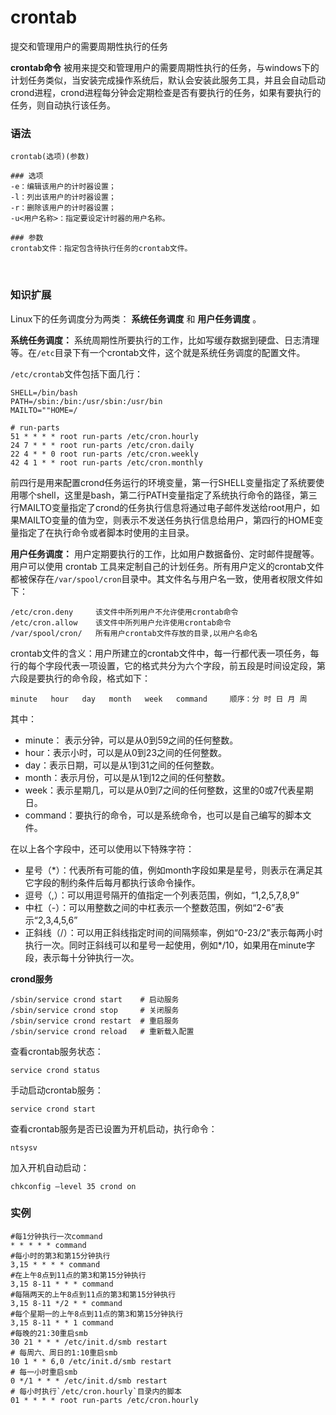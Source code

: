 # crontab

提交和管理用户的需要周期性执行的任务

**crontab命令** 被用来提交和管理用户的需要周期性执行的任务，与windows下的计划任务类似，当安装完成操作系统后，默认会安装此服务工具，并且会自动启动crond进程，crond进程每分钟会定期检查是否有要执行的任务，如果有要执行的任务，则自动执行该任务。

### 语法

```
crontab(选项)(参数)

### 选项
-e：编辑该用户的计时器设置；
-l：列出该用户的计时器设置；
-r：删除该用户的计时器设置；
-u<用户名称>：指定要设定计时器的用户名称。

### 参数
crontab文件：指定包含待执行任务的crontab文件。
```

‍

### 知识扩展

Linux下的任务调度分为两类： **系统任务调度** 和 **用户任务调度** 。

**系统任务调度：**  系统周期性所要执行的工作，比如写缓存数据到硬盘、日志清理等。在`/etc`​目录下有一个crontab文件，这个就是系统任务调度的配置文件。

​`/etc/crontab`​文件包括下面几行：

```
SHELL=/bin/bash
PATH=/sbin:/bin:/usr/sbin:/usr/bin
MAILTO=""HOME=/

# run-parts
51 * * * * root run-parts /etc/cron.hourly
24 7 * * * root run-parts /etc/cron.daily
22 4 * * 0 root run-parts /etc/cron.weekly
42 4 1 * * root run-parts /etc/cron.monthly
```

前四行是用来配置crond任务运行的环境变量，第一行SHELL变量指定了系统要使用哪个shell，这里是bash，第二行PATH变量指定了系统执行命令的路径，第三行MAILTO变量指定了crond的任务执行信息将通过电子邮件发送给root用户，如果MAILTO变量的值为空，则表示不发送任务执行信息给用户，第四行的HOME变量指定了在执行命令或者脚本时使用的主目录。

**用户任务调度：**  用户定期要执行的工作，比如用户数据备份、定时邮件提醒等。用户可以使用 crontab 工具来定制自己的计划任务。所有用户定义的crontab文件都被保存在`/var/spool/cron`​目录中。其文件名与用户名一致，使用者权限文件如下：

```
/etc/cron.deny     该文件中所列用户不允许使用crontab命令
/etc/cron.allow    该文件中所列用户允许使用crontab命令
/var/spool/cron/   所有用户crontab文件存放的目录,以用户名命名
```

crontab文件的含义：用户所建立的crontab文件中，每一行都代表一项任务，每行的每个字段代表一项设置，它的格式共分为六个字段，前五段是时间设定段，第六段是要执行的命令段，格式如下：

```
minute   hour   day   month   week   command     顺序：分 时 日 月 周
```

其中：

* minute： 表示分钟，可以是从0到59之间的任何整数。
* hour：表示小时，可以是从0到23之间的任何整数。
* day：表示日期，可以是从1到31之间的任何整数。
* month：表示月份，可以是从1到12之间的任何整数。
* week：表示星期几，可以是从0到7之间的任何整数，这里的0或7代表星期日。
* command：要执行的命令，可以是系统命令，也可以是自己编写的脚本文件。

在以上各个字段中，还可以使用以下特殊字符：

* 星号（*）：代表所有可能的值，例如month字段如果是星号，则表示在满足其它字段的制约条件后每月都执行该命令操作。
* 逗号（,）：可以用逗号隔开的值指定一个列表范围，例如，“1,2,5,7,8,9”
* 中杠（-）：可以用整数之间的中杠表示一个整数范围，例如“2-6”表示“2,3,4,5,6”
* 正斜线（/）：可以用正斜线指定时间的间隔频率，例如“0-23/2”表示每两小时执行一次。同时正斜线可以和星号一起使用，例如*/10，如果用在minute字段，表示每十分钟执行一次。

**crond服务**

```
/sbin/service crond start    # 启动服务
/sbin/service crond stop     # 关闭服务
/sbin/service crond restart  # 重启服务
/sbin/service crond reload   # 重新载入配置
```

查看crontab服务状态：

```
service crond status
```

手动启动crontab服务：

```
service crond start
```

查看crontab服务是否已设置为开机启动，执行命令：

```
ntsysv
```

加入开机自动启动：

```
chkconfig –level 35 crond on
```

### 实例

```
#每1分钟执行一次command
* * * * * command
#每小时的第3和第15分钟执行
3,15 * * * * command
#在上午8点到11点的第3和第15分钟执行
3,15 8-11 * * * command
#每隔两天的上午8点到11点的第3和第15分钟执行
3,15 8-11 */2 * * command
#每个星期一的上午8点到11点的第3和第15分钟执行
3,15 8-11 * * 1 command
#每晚的21:30重启smb
30 21 * * * /etc/init.d/smb restart
# 每周六、周日的1:10重启smb
10 1 * * 6,0 /etc/init.d/smb restart
# 每一小时重启smb
0 */1 * * * /etc/init.d/smb restart
# 每小时执行`/etc/cron.hourly`目录内的脚本
01 * * * * root run-parts /etc/cron.hourly
```

‍
